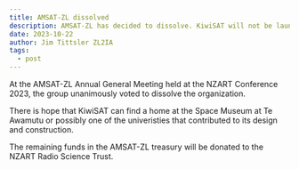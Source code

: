 ```yaml
---
title: AMSAT-ZL dissolved
description: AMSAT-ZL has decided to dissolve. KiwiSAT will not be launched, but hopefully it can find a home where it will be displayed.
date: 2023-10-22
author: Jim Tittsler ZL2IA
tags:
  - post
---
```


At the AMSAT-ZL Annual General Meeting held at the NZART
Conference 2023, the group unanimously voted to dissolve
the organization.

There is hope that KiwiSAT can find a home at the Space
Museum at Te Awamutu or possibly one of the univeristies
that contributed to its design and construction.

The remaining funds in the AMSAT-ZL treasury will be
donated to the NZART Radio Science Trust.
